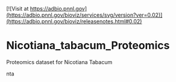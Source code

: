 <!------------------------------------------------------------------------------>
<!--NOTES: all the comments are auto-generated. please refer to the tutorial for readme editing at https://adbio.pnnl.gov/tutorial.xxxx-->
<!--adbio-version-->
[![Visit at https://adbio.pnnl.gov](https://adbio.pnnl.gov/bioviz/services/svg/version?ver=0.02)](https://adbio.pnnl.gov/bioviz/releasenotes.html#0.02)
<!--adbio-title-->
# Nicotiana_tabacum_Proteomics
<!--adbio-description-->
Proteomics dataset for Nicotiana Tabacum
<!--adbio-organism-->
nta
<!--adbio-funding-->
<!--adbio-publication-->
<!------------------------------------------------------------------------------>
<!--you can add any other information here-->
